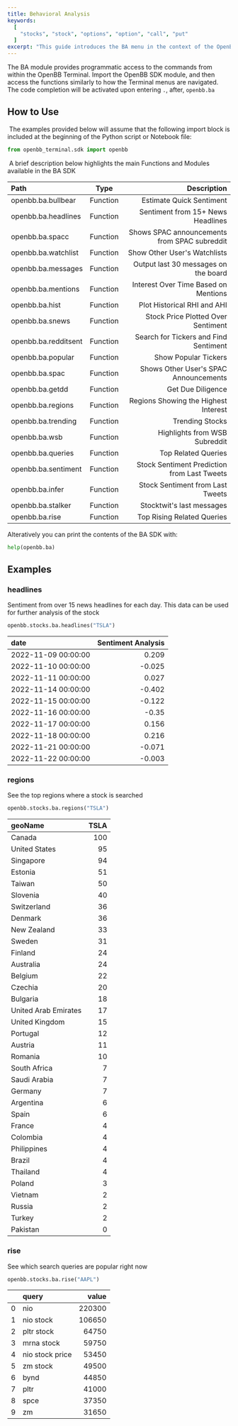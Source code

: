 ```yaml
---
title: Behavioral Analysis
keywords:
  [
    "stocks", "stock", "options", "option", "call", "put"
  ]
excerpt: "This guide introduces the BA menu in the context of the OpenBB SDK."
---
```


The BA module provides programmatic access to the commands from within the OpenBB Terminal. Import the OpenBB SDK module, and then access the functions similarly to how the Terminal menus are navigated. The code completion will be activated upon entering `.`, after, `openbb.ba`
​

## How to Use

​
The examples provided below will assume that the following import block is included at the beginning of the Python script or Notebook file:
​

```python
from openbb_terminal.sdk import openbb
```

​
A brief description below highlights the main Functions and Modules available in the BA SDK

| Path                       |    Type    |                                  Description |
| :------------------------- | :--------: | -------------------------------------------: |
| openbb.ba.bullbear         |  Function  |                     Estimate Quick Sentiment |
| openbb.ba.headlines        |  Function  |            Sentiment from 15+ News Headlines |
| openbb.ba.spacc            |  Function  | Shows SPAC announcements from SPAC subreddit |
| openbb.ba.watchlist        |  Function  |                 Show Other User's Watchlists | 
| openbb.ba.messages         |  Function  |         Output last 30 messages on the board |
| openbb.ba.mentions         |  Function  |         Interest Over Time Based on Mentions |
| openbb.ba.hist             |  Function  |                  Plot Historical RHI and AHI |
| openbb.ba.snews            |  Function  |           Stock Price Plotted Over Sentiment |
| openbb.ba.redditsent       |  Function  |        Search for Tickers and Find Sentiment |
| openbb.ba.popular          |  Function  |                         Show Popular Tickers |
| openbb.ba.spac             |  Function  |        Shows Other User's SPAC Announcements |
| openbb.ba.getdd            |  Function  |                            Get Due Diligence |
| openbb.ba.regions          |  Function  |         Regions Showing the Highest Interest |
| openbb.ba.trending         |  Function  |                              Trending Stocks |
| openbb.ba.wsb              |  Function  |                Highlights from WSB Subreddit |
| openbb.ba.queries          |  Function  |                          Top Related Queries |
| openbb.ba.sentiment        |  Function  |  Stock Sentiment Prediction from Last Tweets |
| openbb.ba.infer            |  Function  |             Stock Sentiment from Last Tweets |
| openbb.ba.stalker          |  Function  |                    Stocktwit's last messages |
| openbb.ba.rise             |  Function  |                   Top Rising Related Queries |

Alteratively you can print the contents of the BA SDK with:

```python
help(openbb.ba)
```

## Examples

### headlines

Sentiment from over 15 news headlines for each day. This data can be used for further analysis of the stock

```python
openbb.stocks.ba.headlines("TSLA")
```

| date                |   Sentiment Analysis |
|:--------------------|---------------------:|
| 2022-11-09 00:00:00 |                0.209 |
| 2022-11-10 00:00:00 |               -0.025 |
| 2022-11-11 00:00:00 |                0.027 |
| 2022-11-14 00:00:00 |               -0.402 |
| 2022-11-15 00:00:00 |               -0.122 |
| 2022-11-16 00:00:00 |               -0.35  |
| 2022-11-17 00:00:00 |                0.156 |
| 2022-11-18 00:00:00 |                0.216 |
| 2022-11-21 00:00:00 |               -0.071 |
| 2022-11-22 00:00:00 |               -0.003 |

### regions

See the top regions where a stock is searched

```python
openbb.stocks.ba.regions("TSLA")
```

| geoName                                |   TSLA |
|:---------------------------------------|-------:|
| Canada                                 |    100 |
| United States                          |     95 |
| Singapore                              |     94 |
| Estonia                                |     51 |
| Taiwan                                 |     50 |
| Slovenia                               |     40 |
| Switzerland                            |     36 |
| Denmark                                |     36 |
| New Zealand                            |     33 |
| Sweden                                 |     31 |
| Finland                                |     24 |
| Australia                              |     24 |
| Belgium                                |     22 |
| Czechia                                |     20 |
| Bulgaria                               |     18 |
| United Arab Emirates                   |     17 |
| United Kingdom                         |     15 |
| Portugal                               |     12 |
| Austria                                |     11 |
| Romania                                |     10 |
| South Africa                           |      7 |
| Saudi Arabia                           |      7 |
| Germany                                |      7 |
| Argentina                              |      6 |
| Spain                                  |      6 |
| France                                 |      4 |
| Colombia                               |      4 |
| Philippines                            |      4 |
| Brazil                                 |      4 |
| Thailand                               |      4 |
| Poland                                 |      3 |
| Vietnam                                |      2 |
| Russia                                 |      2 |
| Turkey                                 |      2 |
| Pakistan                               |      0 |

### rise

See which search queries are popular right now

```python
openbb.stocks.ba.rise("AAPL")
```

|    | query           |   value |
|---:|:----------------|--------:|
|  0 | nio             |  220300 |
|  1 | nio stock       |  106650 |
|  2 | pltr stock      |   64750 |
|  3 | mrna stock      |   59750 |
|  4 | nio stock price |   53450 |
|  5 | zm stock        |   49500 |
|  6 | bynd            |   44850 |
|  7 | pltr            |   41000 |
|  8 | spce            |   37350 |
|  9 | zm              |   31650 |